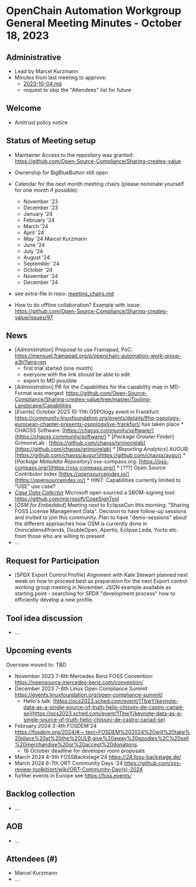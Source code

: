 # OpenChain Automation Workgroup General Meeting Minutes - October 18, 2023

## Administrative
* Lead by Marcel Kurzmann
* Minutes from last meeting to approve:
   * [2023-10-04.md](https://github.com/Open-Source-Compliance/Sharing-creates-value/blob/meeting_prep_20231018/Meeting-Material/Meeting-20231004/2023-10-04.md)
   * request to skip the "Attendees" list for future

## Welcome
* Antitrust policy notice

## Status of Meeting setup
* Maintainer Access to the repository was granted: https://github.com/Open-Source-Compliance/Sharing-creates-value
* Ownership for BigBlueButton still open
  
* Calendar for the next month meeting chairs (please nominate yourself for one month if possible):
    * November '23
    * December '23
    * January '24
    * February '24
    * March '24
    * April '24
    * May '24 Marcel Kurzmann
    * June '24
    * July '24
    * August '24
    * September '24
    * October '24
    * November '24
    * December '24
* see extra-file in repo: [meeting_chairs.md](https://github.com/Open-Source-Compliance/Sharing-creates-value/blob/master/Meeting-Material/Meeting-Organization/meeting_chairs.md)
* How to do offline collaboration? Example with issue: https://github.com/Open-Source-Compliance/Sharing-creates-value/issues/97 

## News
* [*Administration*] Proposal to use Framapad, PoC: https://mensuel.framapad.org/p/openchain-automation-work-group-a3tj?lang=en 
    - first trial started (one month)
    - everyone with the link should be able to edit
    - export to MD possible
* [*Administration*] PR for the Capabilities for the capability map in MD-Format was merged: https://github.com/Open-Source-Compliance/Sharing-creates-value/tree/master/Tooling-Landscape/Capabilities 
* [*Events*] October 2023 10-11th OSPOlogy event in Frankfurt: https://community.linuxfoundation.org/events/details/lfhq-ospology-european-chapter-presents-ospologylive-frankfurt/ has taken place
       * CHAOSS Software: [https://chaoss.community/software/](https://chaoss.community/software/)
           * [*Package Grawler Finder*] GrimoireLab : [https://github.com/chaoss/grimoirelab](https://github.com/chaoss/grimoirelab)
           * [*Reporting Analytics*] AUGUR: [https://github.com/chaoss/augur](https://github.com/chaoss/augur)
       * [*Package Metadata Repository*] oss-compass.org: [https://oss-compass.org/](https://oss-compass.org/)
       * [*???*] Open Source Contributor Index [https://opensourceindex.io/](https://opensourceindex.io/)
       * HINT: Capabilities currently limited to "USE" use case?
* [*Case Data Collector*](https://github.com/Open-Source-Compliance/Sharing-creates-value/blob/meeting_prep_20231018/Tooling-Landscape/Capabilities/case_data_collector.md) Microsoft open sourced a SBOM-signing tool: https://github.com/microsoft/CoseSignTool
* [*OSM for Embedded*] Meeting next to EclipseCon this morning: "Sharing FOSS License Management Data". Decision to have follow-up sessions and invited to join this community. Plan to have "demo-sessions" about the different approaches how OSM is currently done in Oniro/aliens4friends, DoubleOpen, Apertis, Eclipse Leda, Yocto etc. from those who are willing to present
* ...

## Request for Participation
* [SPDX Export Control Profile] Alignment with Kate Stewart planned next week on how to proceed best as preparation for the next Export control working group meeting in November. JSON example available as starting point - searching for SPDX "development process" how to efficiently develop a new profile.

## Tool idea discussion
* ...

## Upcoming events
Overview moved to: TBD

* November 2023 7-8th Mercedes Benz FOSS Convention: https://opensource.mercedes-benz.com/convention/ 
* December 2023 7-8th Linux Open Compliance Summit https://events.linuxfoundation.org/open-compliance-summit/
  * Helio's talk: [https://ocs2023.sched.com/event/1TbwY/keynote-data-as-a-single-source-of-truth-helio-chissini-de-castro-cariad-se](https://ocs2023.sched.com/event/1TbwY/keynote-data-as-a-single-source-of-truth-helio-chissini-de-castro-cariad-se)
* February 2024 3-4th FOSDEM'24 https://fosdem.org/2024/#:~:text=FOSDEM%202024%20will%20take%20place%20at%20the%20ULB,give%20away%20goodies%2C%20sell%20merchandise%20or%20accept%20donations. 
  - 16 October deadline for developer room proposals 
* March 2024 4-5th FOSSBackstage'24 https://24.foss-backstage.de/
* March 2024 6-7th ORT Community Days '24 https://github.com/oss-review-toolkit/ort/wiki/ORT-Community-Day(s)-2024 
* further events in Europe see https://foss.events/


## Backlog collection 
* ...

## AOB
* ...

## Attendees (#)
* Marcel Kurzmann
* ...
